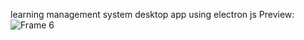 learning management system desktop app using electron js
Preview:
![Frame 6](https://user-images.githubusercontent.com/86879174/170738563-87723374-a767-45ef-ada1-b1d873adfe85.png)

